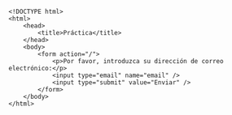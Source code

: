 <code>
&lt;!DOCTYPE html&gt;
&lt;html&gt;
    &lt;head&gt;
        &lt;title&gt;Práctica&lt;/title&gt;
    &lt;/head&gt;
    &lt;body&gt;
        &lt;form action="/"&gt;
            &lt;p&gt;Por favor, introduzca su dirección de correo electrónico:&lt;/p&gt;
            &lt;input type="email" name="email" /&gt;
            &lt;input type="submit" value="Enviar" /&gt;
        &lt;/form&gt;
    &lt;/body&gt;
&lt;/html&gt;
</code>